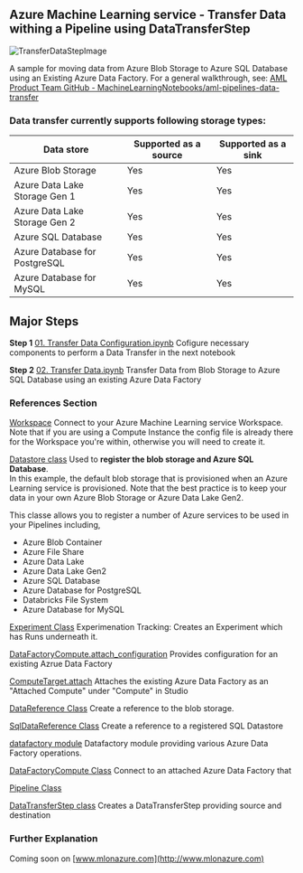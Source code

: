 ## Azure Machine Learning service - Transfer Data withing a Pipeline using DataTransferStep

![TransferDataStepImage](https://mlonazure.com/wp-content/uploads/2020/05/AML-Transfer-Data-1.jpg)

A sample for moving data from Azure Blob Storage to Azure SQL Database using an Existing Azure Data Factory. For a general walkthrough, see: [AML Product Team GitHub - MachineLearningNotebooks/aml-pipelines-data-transfer](https://github.com/Azure/MachineLearningNotebooks/blob/master/how-to-use-azureml/machine-learning-pipelines/intro-to-pipelines/aml-pipelines-data-transfer.ipynb)

### Data transfer currently supports following storage types:

| Data store | Supported as a source | Supported as a sink |
| --- | --- | --- |
| Azure Blob Storage | Yes | Yes |
| Azure Data Lake Storage Gen 1 | Yes | Yes |
| Azure Data Lake Storage Gen 2 | Yes | Yes |
| Azure SQL Database | Yes | Yes |
| Azure Database for PostgreSQL | Yes | Yes |
| Azure Database for MySQL | Yes | Yes |

## Major Steps

**Step 1** [01. Transfer Data Configuration.ipynb](http://www.microsoft.com) Cofigure necessary components to perform a Data Transfer in the next notebook

**Step 2** [02. Transfer Data.ipynb](http://www.microsoft.com) Transfer Data from Blob Storage to Azure SQL Database using an existing Azure Data Factory

### References Section

[Workspace](https://docs.microsoft.com/en-us/python/api/azureml-core/azureml.core.workspace%28class%29?view=azure-ml-py)
Connect to your Azure Machine Learning service Workspace. Note that if you are using a Compute Instance the config file is already there for the Workspace you're within, otherwise you will need to create it.

[Datastore class](https://docs.microsoft.com/en-us/python/api/azureml-core/azureml.core.datastore%28class%29?view=azure-ml-py) Used to **register the blob storage and Azure SQL Database**. <br> In this example, the default blob storage that is provisioned when an Azure Learning service is provisioned. Note that the best practice is to keep your data in your own Azure Blob Storage or Azure Data Lake Gen2.

This classe allows you to register a number of Azure services to be used in your Pipelines including,

- Azure Blob Container
- Azure File Share
- Azure Data Lake
- Azure Data Lake Gen2
- Azure SQL Database
- Azure Database for PostgreSQL
- Databricks File System
- Azure Database for MySQL

[Experiment Class](https://docs.microsoft.com/en-us/python/api/azureml-core/azureml.core.experiment%28class%29?view=azure-ml-py) Experimenation Tracking: Creates an Experiment which has Runs underneath it.

[DataFactoryCompute.attach_configuration](https://docs.microsoft.com/en-us/python/api/azureml-core/azureml.core.compute.datafactory.datafactorycompute?view=azure-ml-py#attach-configuration-resource-group-none--factory-name-none--resource-id-none-) Provides configuration for an existing Azrue Data Factory

[ComputeTarget.attach](https://docs.microsoft.com/en-us/python/api/azureml-core/azureml.core.computetarget?view=azure-ml-py#attach-workspace--name--attach-configuration-) Attaches the existing Azure Data Factory as an "Attached Compute" under "Compute" in Studio

[DataReference Class](https://docs.microsoft.com/en-us/python/api/azureml-core/azureml.data.data_reference.datareference?view=azure-ml-py) Create a reference to the blob storage. 

[SqlDataReference Class](https://docs.microsoft.com/en-us/python/api/azureml-core/azureml.data.sql_data_reference.sqldatareference?view=azure-ml-py) Create a reference to a registered SQL Datastore

[datafactory module](https://docs.microsoft.com/en-us/python/api/azureml-core/azureml.core.compute.datafactory?view=azure-ml-py) Datafactory module providing various Azure Data Factory operations.

[DataFactoryCompute Class](https://docs.microsoft.com/en-us/python/api/azureml-core/azureml.core.compute.datafactory.datafactorycompute?view=azure-ml-py) Connect to an attached Azure  Data Factory that

[Pipeline Class](https://docs.microsoft.com/en-us/python/api/azureml-pipeline-core/azureml.pipeline.core.pipeline.pipeline?view=azure-ml-py#publish-name-none--description-none--version-none--continue-on-step-failure-none-)

[DataTransferStep class](https://docs.microsoft.com/en-us/python/api/azureml-pipeline-steps/azureml.pipeline.steps.datatransferstep?view=azure-ml-py) Creates a DataTransferStep providing source and destination

### Further Explanation

Coming soon on [www.mlonazure.com](http://www.mlonazure.com)
